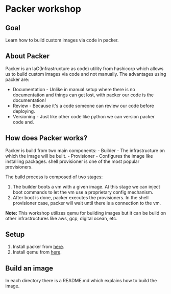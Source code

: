 # Packer workshop

## Goal

Learn how to build custom images via code in packer.

## About Packer

Packer is an IaC(Infrastructure as code) utility from hashicorp which allows us to build custom images
via code and not manually.
The advantages using packer are:

- Documentation - Unlike in manual setup where there is no documentation and things can get lost, with packer our code is the documentation!
- Review - Because it's a code someone can review our code before deploying.
- Versioning - Just like other code like python we can version packer code and.

## How does Packer works?

Packer is build from two main components:
    - Builder - The infrastructure on which the image will be built.
    - Provisioner - Configures the image like installing packages. shell provisioner is one of the most popular provisioners.

The build process is composed of two stages:

1. The builder boots a vm with a given image. At this stage we can inject boot commands to let the vm use a proprietary config mechanism.
2. After boot is done, packer executes the provisioners. In the shell provisioner case, packer will wait until there is a connection to the vm.

**Note:** This workshop utilizes qemu for building images but it can be build on other infrastructures like aws, gcp, digital ocean, etc.

## Setup

1. Install packer from [here](https://www.packer.io/downloads).
2. Install qemu from [here](https://www.qemu.org/download/).

## Build an image

In each directory there is a README.md which explains how to build the image.
